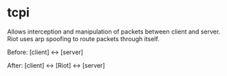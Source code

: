 # tcpi

Allows interception and manipulation of packets between client and server. Riot uses arp spoofing to route packets through itself.

Before:
[client] <-> [server]

After:
[client] <-> [Riot] <-> [server]

